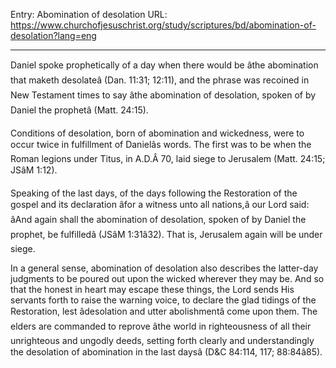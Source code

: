 Entry: Abomination of desolation
URL: https://www.churchofjesuschrist.org/study/scriptures/bd/abomination-of-desolation?lang=eng

---

Daniel spoke prophetically of a day when there would be âthe abomination that maketh desolateâ (Dan. 11:31; 12:11), and the phrase was recoined in New Testament times to say âthe abomination of desolation, spoken of by Daniel the prophetâ (Matt. 24:15).

Conditions of desolation, born of abomination and wickedness, were to occur twice in fulfillment of Danielâs words. The first was to be when the Roman legions under Titus, in A.D.Â 70, laid siege to Jerusalem (Matt. 24:15; JSâM 1:12).

Speaking of the last days, of the days following the Restoration of the gospel and its declaration âfor a witness unto all nations,â our Lord said: âAnd again shall the abomination of desolation, spoken of by Daniel the prophet, be fulfilledâ (JSâM 1:31â32). That is, Jerusalem again will be under siege.

In a general sense, abomination of desolation also describes the latter-day judgments to be poured out upon the wicked wherever they may be. And so that the honest in heart may escape these things, the Lord sends His servants forth to raise the warning voice, to declare the glad tidings of the Restoration, lest âdesolation and utter abolishmentâ come upon them. The elders are commanded to reprove âthe world in righteousness of all their unrighteous and ungodly deeds, setting forth clearly and understandingly the desolation of abomination in the last daysâ (D&C 84:114, 117; 88:84â85).

